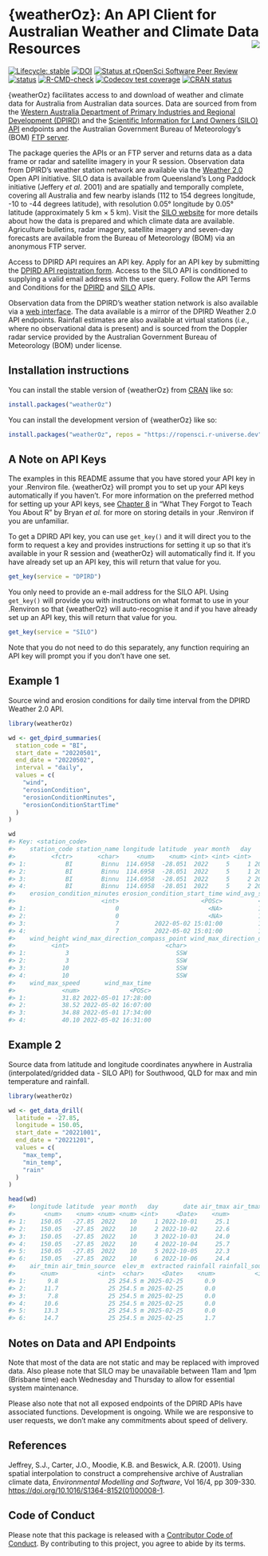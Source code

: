 
<!-- README.md is generated from README.Rmd. Please edit that file -->

# {weatherOz}: An API Client for Australian Weather and Climate Data Resources <img src="man/figures/logo.png" align="right"/>

<!-- badges: start -->

[![Lifecycle:
stable](https://img.shields.io/badge/lifecycle-stable-green.svg)](https://lifecycle.r-lib.org/articles/stages.html#stable)
[![DOI](https://zenodo.org/badge/613750527.svg)](https://zenodo.org/badge/latestdoi/613750527)
[![Status at rOpenSci Software Peer
Review](https://badges.ropensci.org/598_status.svg)](https://github.com/ropensci/software-review/issues/598)
[![status](https://joss.theoj.org/papers/10.21105/joss.06717/status.svg)](https://joss.theoj.org/papers/10.21105/joss.06717)
[![R-CMD-check](https://github.com/ropensci/weatherOz/actions/workflows/R-CMD-check.yaml/badge.svg)](https://github.com/ropensci/weatherOz/actions/workflows/R-CMD-check.yaml)
[![Codecov test
coverage](https://codecov.io/gh/ropensci/weatherOz/graph/badge.svg)](https://app.codecov.io/gh/ropensci/weatherOz)
[![CRAN
status](https://www.r-pkg.org/badges/version/weatherOz)](https://CRAN.R-project.org/package=weatherOz)
<!-- badges: end -->

{weatherOz} facilitates access to and download of weather and climate
data for Australia from Australian data sources. Data are sourced from
from the [Western Australia Department of Primary Industries and
Regional Development
(DPIRD)](https://www.agric.wa.gov.au/weather-api-20) and the [Scientific
Information for Land Owners (SILO)
API](https://www.agric.wa.gov.au/weather-api-20) endpoints and the
Australian Government Bureau of Meteorology’s (BOM) [FTP
server](http://www.bom.gov.au/catalogue/anon-ftp.shtml).

The package queries the APIs or an FTP server and returns data as a data
frame or radar and satellite imagery in your R session. Observation data
from DPIRD’s weather station network are available via the [Weather
2.0](https://www.agric.wa.gov.au/weather-api-20) Open API initiative.
SILO data is available from Queensland’s Long Paddock initiative
(Jeffery *et al.* 2001) and are spatially and temporally complete,
covering all Australia and few nearby islands (112 to 154 degrees
longitude, -10 to -44 degrees latitude), with resolution 0.05° longitude
by 0.05° latitude (approximately 5 km × 5 km). Visit the [SILO
website](https://www.longpaddock.qld.gov.au/silo/) for more details
about how the data is prepared and which climate data are available.
Agriculture bulletins, radar imagery, satellite imagery and seven-day
forecasts are available from the Bureau of Meteorology (BOM) via an
anonymous FTP server.

Access to DPIRD API requires an API key. Apply for an API key by
submitting the [DPIRD API registration
form](https://www.agric.wa.gov.au/form/dpird-api-registration). Access
to the SILO API is conditioned to supplying a valid email address with
the user query. Follow the API Terms and Conditions for the
[DPIRD](https://www.agric.wa.gov.au/apis/api-terms-and-conditions) and
[SILO](https://www.longpaddock.qld.gov.au/silo/api-documentation/) APIs.

Observation data from the DPIRD’s weather station network is also
available via a [web interface](https://weather.agric.wa.gov.au). The
data available is a mirror of the DPIRD Weather 2.0 API endpoints.
Rainfall estimates are also available at virtual stations (*i.e.*, where
no observational data is present) and is sourced from the Doppler radar
service provided by the Australian Government Bureau of Meteorology
(BOM) under license.

## Installation instructions

You can install the stable version of {weatherOz} from
[CRAN](https://cran.r-project.org/) like so:

``` r
install.packages("weatherOz")
```

You can install the development version of {weatherOz} like so:

``` r
install.packages("weatherOz", repos = "https://ropensci.r-universe.dev")
```

## A Note on API Keys

The examples in this README assume that you have stored your API key in
your .Renviron file. {weatherOz} will prompt you to set up your API keys
automatically if you haven’t. For more information on the preferred
method for setting up your API keys, see [Chapter
8](https://rstats.wtf/r-startup.html#renviron) in “What They Forgot to
Teach You About R” by Bryan *et al.* for more on storing details in your
.Renviron if you are unfamiliar.

To get a DPIRD API key, you can use `get_key()` and it will direct you
to the form to request a key and provides instructions for setting it up
so that it’s available in your R session and {weatherOz} will
automatically find it. If you have already set up an API key, this will
return that value for you.

``` r
get_key(service = "DPIRD")
```

You only need to provide an e-mail address for the SILO API. Using
`get_key()` will provide you with instructions on what format to use in
your .Renviron so that {weatherOz} will auto-recognise it and if you
have already set up an API key, this will return that value for you.

``` r
get_key(service = "SILO")
```

Note that you do not need to do this separately, any function requiring
an API key will prompt you if you don’t have one set.

## Example 1

Source wind and erosion conditions for daily time interval from the
DPIRD Weather 2.0 API.

``` r
library(weatherOz)

wd <- get_dpird_summaries(
  station_code = "BI",
  start_date = "20220501",
  end_date = "20220502",
  interval = "daily",
  values = c(
    "wind",
    "erosionCondition",
    "erosionConditionMinutes",
    "erosionConditionStartTime"
  )
)

wd
#> Key: <station_code>
#>    station_code station_name longitude latitude  year month   day       date
#>          <fctr>       <char>     <num>    <num> <int> <int> <int>     <Date>
#> 1:           BI        Binnu  114.6958  -28.051  2022     5     1 2022-05-01
#> 2:           BI        Binnu  114.6958  -28.051  2022     5     1 2022-05-01
#> 3:           BI        Binnu  114.6958  -28.051  2022     5     2 2022-05-02
#> 4:           BI        Binnu  114.6958  -28.051  2022     5     2 2022-05-02
#>    erosion_condition_minutes erosion_condition_start_time wind_avg_speed
#>                        <int>                       <POSc>          <num>
#> 1:                         0                         <NA>          10.85
#> 2:                         0                         <NA>          13.06
#> 3:                         7          2022-05-02 15:01:00          15.57
#> 4:                         7          2022-05-02 15:01:00          17.70
#>    wind_height wind_max_direction_compass_point wind_max_direction_degrees
#>          <int>                           <char>                      <int>
#> 1:           3                              SSW                        200
#> 2:           3                              SSW                        205
#> 3:          10                              SSW                        194
#> 4:          10                              SSW                        193
#>    wind_max_speed       wind_max_time
#>             <num>              <POSc>
#> 1:          31.82 2022-05-01 17:28:00
#> 2:          38.52 2022-05-02 16:07:00
#> 3:          34.88 2022-05-01 17:34:00
#> 4:          40.10 2022-05-02 16:31:00
```

## Example 2

Source data from latitude and longitude coordinates anywhere in
Australia (interpolated/gridded data - SILO API) for Southwood, QLD for
max and min temperature and rainfall.

``` r
library(weatherOz)

wd <- get_data_drill(
  latitude = -27.85,
  longitude = 150.05,
  start_date = "20221001",
  end_date = "20221201",
  values = c(
    "max_temp",
    "min_temp",
    "rain"
  )
)

head(wd)
#>    longitude latitude  year month   day       date air_tmax air_tmax_source
#>        <num>    <num> <num> <num> <int>     <Date>    <num>           <int>
#> 1:    150.05   -27.85  2022    10     1 2022-10-01     25.1              25
#> 2:    150.05   -27.85  2022    10     2 2022-10-02     22.6              25
#> 3:    150.05   -27.85  2022    10     3 2022-10-03     24.0              25
#> 4:    150.05   -27.85  2022    10     4 2022-10-04     25.7              25
#> 5:    150.05   -27.85  2022    10     5 2022-10-05     22.3              25
#> 6:    150.05   -27.85  2022    10     6 2022-10-06     24.4              25
#>    air_tmin air_tmin_source  elev_m  extracted rainfall rainfall_source
#>       <num>           <int>  <char>     <Date>    <num>           <int>
#> 1:      9.8              25 254.5 m 2025-02-25      0.9              25
#> 2:     11.7              25 254.5 m 2025-02-25      0.0              25
#> 3:      7.8              25 254.5 m 2025-02-25      0.0              25
#> 4:     10.6              25 254.5 m 2025-02-25      0.0              25
#> 5:     13.3              25 254.5 m 2025-02-25      0.0              25
#> 6:     14.7              25 254.5 m 2025-02-25      1.7              25
```

## Notes on Data and API Endpoints

Note that most of the data are not static and may be replaced with
improved data. Also please note that SILO may be unavailable between
11am and 1pm (Brisbane time) each Wednesday and Thursday to allow for
essential system maintenance.

Please also note that not all exposed endpoints of the DPIRD APIs have
associated functions. Development is ongoing. While we are responsive to
user requests, we don’t make any commitments about speed of delivery.

## References

Jeffrey, S.J., Carter, J.O., Moodie, K.B. and Beswick, A.R. (2001).
Using spatial interpolation to construct a comprehensive archive of
Australian climate data, *Environmental Modelling and Software*, Vol
16/4, pp 309-330. <https://doi.org/10.1016/S1364-8152(01)00008-1>.

## Code of Conduct

Please note that this package is released with a [Contributor Code of
Conduct](https://ropensci.org/code-of-conduct/). By contributing to this
project, you agree to abide by its terms.
